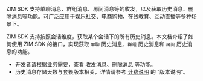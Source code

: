 ZIM SDK 支持单聊消息、群组消息、房间消息等的收发，以及获取历史消息、删除消息等功能。可广泛应用于娱乐社交、电商购物、在线教育、互动直播等多种场景下。

ZIM SDK 支持按照会话维度，获取某个会话下的所有历史消息。本文档介绍了如何使用 ZIM SDK 的接口，实现获取 `单聊` 历史消息、`群组` 历史消息和 `房间` 历史消息的功能。

<div class="mk-hint">

- 开发者请根据业务需要，查看 [收发消息](!sendMessages)、[删除消息](!deleteMessages) 等功能。
- 历史消息存储天数与套餐版本相关，详情请参考 [计费说明](!IM-Introduction/IM_price#2) 的 “版本说明”。
</div>












